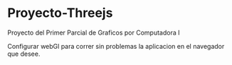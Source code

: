 # Proyecto-Threejs
Proyecto del Primer Parcial de Graficos por Computadora I

Configurar webGl para correr sin problemas la aplicacion en el navegador que desee.
